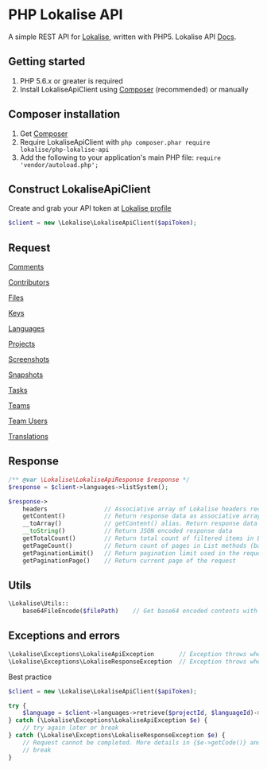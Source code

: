 # PHP Lokalise API

A simple REST API for [Lokalise](https://lokalise.co), written with PHP5.
Lokalise API [Docs](https://lokalise.co/api2docs/php/).

## Getting started

1. PHP 5.6.x or greater is required
2. Install LokaliseApiClient using [Composer](#composer-installation) (recommended) or manually

## Composer installation

1. Get [Composer](http://getcomposer.org/)
2. Require LokaliseApiClient with `php composer.phar require lokalise/php-lokalise-api`
3. Add the following to your application's main PHP file: `require 'vendor/autoload.php';`

## Construct LokaliseApiClient
Create and grab your API token at [Lokalise profile](https://lokalise.co/profile)

```php
$client = new \Lokalise\LokaliseApiClient($apiToken);
```

## Request

[Comments](Docs/comments.md)

[Contributors](Docs/contributors.md)

[Files](Docs/files.md)

[Keys](Docs/keys.md)

[Languages](Docs/languages.md)

[Projects](Docs/projects.md)

[Screenshots](Docs/screenshots.md)

[Snapshots](Docs/snapshots.md)

[Tasks](Docs/tasks.md)

[Teams](Docs/teams.md)

[Team Users](Docs/teamUsers.md)

[Translations](Docs/translations.md)

## Response

```php
/** @var \Lokalise\LokaliseApiResponse $response */
$response = $client->languages->listSystem();

$response->
    headers                // Associative array of Lokalise headers received
    getContent()           // Return response data as associative array
    __toArray()            // getContent() alias. Return response data as associative array
    __toString()           // Return JSON encoded response data
    getTotalCount()        // Return total count of filtered items in List methods
    getPageCount()         // Return count of pages in List methods (based on limit parameter)
    getPaginationLimit()   // Return pagination limit used in the request
    getPaginationPage()    // Return current page of the request
```

## Utils

```php
\Lokalise\Utils::
    base64FileEncode($filePath)    // Get base64 encoded contents with leading mime type
```

## Exceptions and errors

```php
\Lokalise\Exceptions\LokaliseApiException       // Exception throws when Lokalise API can't be reached using Guzzle
\Lokalise\Exceptions\LokaliseResponseException  // Exception throws when Lokalise API responded with a single error
```

Best practice

```php
$client = new \Lokalise\LokaliseApiClient($apiToken);

try {
    $language = $client->languages->retrieve($projectId, $languageId)->getContent();
} catch (\Lokalise\Exceptions\LokaliseApiException $e) {
    // try again later or break
} catch (\Lokalise\Exceptions\LokaliseResponseException $e) {
    // Request cannot be completed. More details in {$e->getCode()} and {$e->getMessage()}
    // break
}
```
